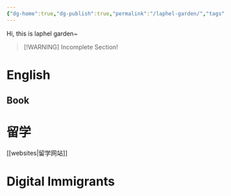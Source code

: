 ```yaml
---
{"dg-home":true,"dg-publish":true,"permalink":"/laphel-garden/","tags":["gardenEntry"],"dgPassFrontmatter":true,"created":"","updated":""}
---
```



Hi, this is laphel garden~


> [!WARNING] Incomplete Section!


# English


## Book

# 留学

[[websites\|留学网站]]


# Digital Immigrants




